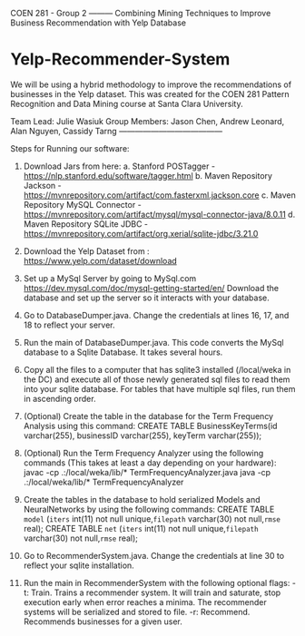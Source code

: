 COEN 281 - Group 2 ———
Combining Mining Techniques to Improve Business Recommendation with Yelp Database
# Yelp-Recommender-System
We will be using a hybrid methodology to improve the recommendations of businesses in the Yelp dataset. This was created for the COEN 281 Pattern Recognition and Data Mining course at Santa Clara University.

Team Lead: Julie Wasiuk
Group Members: Jason Chen, Andrew Leonard, Alan Nguyen, Cassidy Tarng
—————————————

Steps for Running our software:

  1. Download Jars from here:
  a. Stanford POSTagger - https://nlp.stanford.edu/software/tagger.html
  b. Maven Repository Jackson - https://mvnrepository.com/artifact/com.fasterxml.jackson.core
  c. Maven Repository MySQL Connector - https://mvnrepository.com/artifact/mysql/mysql-connector-java/8.0.11
  d. Maven Repository SQLite JDBC - https://mvnrepository.com/artifact/org.xerial/sqlite-jdbc/3.21.0

  2. Download the Yelp Dataset from : https://www.yelp.com/dataset/download
  3. Set up a MySql Server by going to MySql.com https://dev.mysql.com/doc/mysql-getting-started/en/
    Download the database and set up the server so it interacts with your database.
  4. Go to DatabaseDumper.java. Change the credentials at lines 16, 17, and 18 to reflect your server.
  5. Run the main of DatabaseDumper.java. This code converts the MySql database to a Sqlite Database. It takes several hours.
  6. Copy all the files to a computer that has sqlite3 installed (/local/weka in the DC) and execute all of those newly generated sql files to read them into your sqlite database. For tables that have multiple sql files, run them in ascending order.
  7. (Optional) Create the table in the database for the Term Frequency Analysis using this command:
  CREATE TABLE BusinessKeyTerms(id varchar(255), businessID varchar(255), keyTerm varchar(255));
  8. (Optional) Run the Term Frequency Analyzer using the following commands (This takes at least a day depending on your hardware):
  javac -cp .:/local/weka/lib/* TermFrequencyAnalyzer.java
  java -cp .:/local/weka/lib/* TermFrequencyAnalyzer
  9. Create the tables in the database to hold serialized Models and NeuralNetworks by using the following commands:
  CREATE TABLE `model` (`iters` int(11) not null unique,`filepath` varchar(30) not null,`rmse` real);
  CREATE TABLE `net` (`iters` int(11) not null unique,`filepath` varchar(30) not null,`rmse` real);
  9. Go to RecommenderSystem.java. Change the credentials at line 30 to reflect your sqlite installation.
  10. Run the main in RecommenderSystem with the following optional flags:
      -t: Train. Trains a recommender system. It will train and saturate, stop execution early when error reaches a minima. The recommender systems will be serialized and stored to file.
      -r: Recommend. Recommends businesses for a given user.

